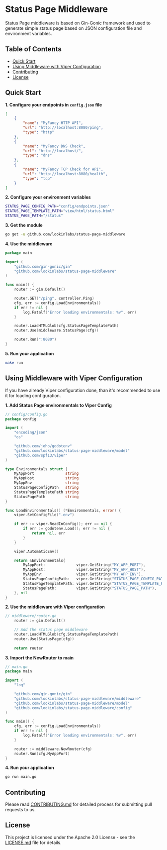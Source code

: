 # Status Page Middleware

Status Page middleware is based on Gin-Gonic framework and used to generate simple status page based on JSON configuration file and environment variables.

## Table of Contents

- [Quick Start](#quick-start)
- [Using Middleware with Viper Configuration](#using-middleware-with-viper-configuration)
- [Contributing](#contributing)
- [License](#license)

## Quick Start

**1. Configure your endpoints in `config.json` file**

```json
[
    {
        "name": "MyFancy HTTP API",
        "url": "http://localhost:8080/ping",
        "type": "http"
    },
    {
        "name": "MyFancy DNS Check",
        "url": "http://localhost/",
        "type": "dns"
    },
    {
        "name": "MyFancy TCP Check for API",
        "url": "http://localhost:8080/health",
        "type": "tcp"
    }
]
```

**2. Configure your environment variables**

```bash
STATUS_PAGE_CONFIG_PATH="config/endpoints.json"
STATUS_PAGE_TEMPLATE_PATH="view/html/status.html"
STATUS_PAGE_PATH="/status"
```

**3. Get the module**

```bash
go get -u github.com/lookinlabs/status-page-middleware
```

**4. Use the middleware**

```go
package main

import (
    "github.com/gin-gonic/gin"
    "github.com/lookinlabs/status-page-middleware"
)

func main() {
	router := gin.Default()

	router.GET("/ping", controller.Ping)
	cfg, err := config.LoadEnvironmentals()
	if err != nil {
		log.Fatalf("Error loading environmentals: %v", err)
	}

	router.LoadHTMLGlob(cfg.StatusPageTemplatePath)
	router.Use(middleware.StatusPage(cfg))

	router.Run(":8080")
}
```

**5. Run your application**

```bash
make run
```

## Using Middleware with Viper Configuration

If you have already Viper configuration done, than it's recommended to use it for loading configuration.

**1. Add Status Page environmentals to Viper Config**
```go
// config/config.go
package config

import (
	"encoding/json"
	"os"

	"github.com/joho/godotenv"
	"github.com/lookinlabs/status-page-middleware/model"
	"github.com/spf13/viper"
)

type Environmentals struct {
    MyAppPort              string
    MyAppHost              string
    MyAppEnv               string
	StatusPageConfigPath   string
	StatusPageTemplatePath string
    StatusPagePath         string
}

func LoadEnvironmentals() (*Environmentals, error) {
	viper.SetConfigFile(".env")

	if err := viper.ReadInConfig(); err == nil {
		if err := godotenv.Load(); err != nil {
			return nil, err
		}
	}

	viper.AutomaticEnv()

	return &Environmentals{
        MyAppPort:              viper.GetString("MY_APP_PORT"),
        MyAppHost:              viper.GetString("MY_APP_HOST"),
        MyAppEnv:               viper.GetString("MY_APP_ENV"),
		StatusPageConfigPath:   viper.GetString("STATUS_PAGE_CONFIG_PATH"),
		StatusPageTemplatePath: viper.GetString("STATUS_PAGE_TEMPLATE_PATH"),
        StatusPagePath:         viper.GetString("STATUS_PAGE_PATH"),
	}, nil
}
```

**2. Use the middleware with Viper configuration**
```go
// middleware/router.go
    router := gin.Default()

    // Add the status page middleware
    router.LoadHTMLGlob(cfg.StatusPageTemplatePath)
    router.Use(StatusPage(cfg))
    
    return router
```

**3. Import the NewRouter to main**
```go
// main.go
package main

import (
    "log"

    "github.com/gin-gonic/gin"
    "github.com/lookinlabs/status-page-middleware/middleware"
    "github.com/lookinlabs/status-page-middleware/model"
    "github.com/lookinlabs/status-page-middleware/config"
)

func main() {
    cfg, err := config.LoadEnvironmentals()
    if err != nil {
        log.Fatalf("Error loading environmentals: %v", err)
    }

    router := middleware.NewRouter(cfg)
    router.Run(cfg.MyAppPort)
}
```

**4. Run your application**
```bash
go run main.go
```

## Contributing

Please read [CONTRIBUTING.md](CONTRIBUTING.md) for detailed process for submitting pull requests to us.

## License

This project is licensed under the Apache 2.0 License - see the [LICENSE.md](LICENSE.md) file for details.
